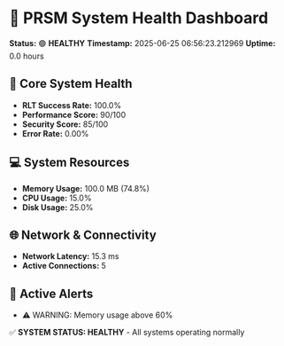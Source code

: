 # 🏥 PRSM System Health Dashboard

**Status:** 🟢 **HEALTHY**
**Timestamp:** 2025-06-25 06:56:23.212969
**Uptime:** 0.0 hours

## 🎯 Core System Health

- **RLT Success Rate:** 100.0%
- **Performance Score:** 90/100
- **Security Score:** 85/100
- **Error Rate:** 0.00%

## 💻 System Resources

- **Memory Usage:** 100.0 MB (74.8%)
- **CPU Usage:** 15.0%
- **Disk Usage:** 25.0%

## 🌐 Network & Connectivity

- **Network Latency:** 15.3 ms
- **Active Connections:** 5

## 🚨 Active Alerts

- ⚠️ WARNING: Memory usage above 60%

✅ **SYSTEM STATUS: HEALTHY** - All systems operating normally